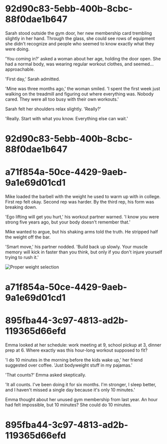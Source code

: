 

# 92d90c83-5ebb-400b-8cbc-88f0dae1b647

Sarah stood outside the gym door, her new membership card trembling slightly in her hand. Through the glass, she could see rows of equipment she didn't recognize and people who seemed to know exactly what they were doing.

'You coming in?' asked a woman about her age, holding the door open. She had a normal body, was wearing regular workout clothes, and seemed... approachable.

'First day,' Sarah admitted.

'Mine was three months ago,' the woman smiled. 'I spent the first week just walking on the treadmill and figuring out where everything was. Nobody cared. They were all too busy with their own workouts.'

Sarah felt her shoulders relax slightly. 'Really?'

'Really. Start with what you know. Everything else can wait.'

# 92d90c83-5ebb-400b-8cbc-88f0dae1b647



# a71f854a-50ce-4429-9aeb-9a1e69d01cd1

Mike loaded the barbell with the weight he used to warm up with in college. First rep felt okay. Second rep was harder. By the third rep, his form was breaking down.

'Ego lifting will get you hurt,' his workout partner warned. 'I know you were strong five years ago, but your body doesn't remember that.'

Mike wanted to argue, but his shaking arms told the truth. He stripped half the weight off the bar.

'Smart move,' his partner nodded. 'Build back up slowly. Your muscle memory will kick in faster than you think, but only if you don't injure yourself trying to rush it.'

![Proper weight selection](/images/knowledge-base/f47ac10b-58cc-4372-a567-0e02b2c3d479/weight-progression.png)

# a71f854a-50ce-4429-9aeb-9a1e69d01cd1



# 895fba44-3c97-4813-ad2b-119365d66efd

Emma looked at her schedule: work meeting at 9, school pickup at 3, dinner prep at 6. Where exactly was this hour-long workout supposed to fit?

'I do 10 minutes in the morning before the kids wake up,' her friend suggested over coffee. 'Just bodyweight stuff in my pajamas.'

'That counts?' Emma asked skeptically.

'It all counts. I've been doing it for six months. I'm stronger, I sleep better, and I haven't missed a single day because it's only 10 minutes.'

Emma thought about her unused gym membership from last year. An hour had felt impossible, but 10 minutes? She could do 10 minutes.

# 895fba44-3c97-4813-ad2b-119365d66efd


